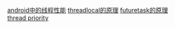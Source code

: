 [android中的线程性能](thread_performance.md) 
[threadlocal的原理](threadlocal.md) 
[futuretask的原理](futuretask.md)  
[thread priority](thred_priority.md)